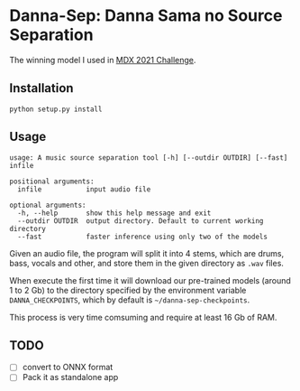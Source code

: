 # Danna-Sep: Danna Sama no Source Separation

The winning model I used in [MDX 2021 Challenge](https://www.aicrowd.com/challenges/music-demixing-challenge-ismir-2021/winners).

## Installation

```commandline
python setup.py install
```

## Usage

```
usage: A music source separation tool [-h] [--outdir OUTDIR] [--fast] infile

positional arguments:
  infile           input audio file

optional arguments:
  -h, --help       show this help message and exit
  --outdir OUTDIR  output directory. Default to current working directory
  --fast           faster inference using only two of the models
```

Given an audio file, the program will split it into 4 stems, which are drums, bass, vocals and other, and store them in the given directory as `.wav` files.

When execute the first time it will download our pre-trained models (around 1 to 2 Gb) to the directory specified by the environment variable `DANNA_CHECKPOINTS`, which by default is `~/danna-sep-checkpoints`.

This process is very time comsuming and require at least 16 Gb of RAM.


## TODO

- [ ] convert to ONNX format
- [ ] Pack it as standalone app
